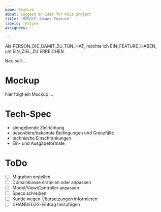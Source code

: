 ```yaml
---
name: Feature
about: Suggest an idea for this project
title: 'MODULE: Neues Feature'
labels: feature
assignees: ''

---
```


Als PERSON_DIE_DAMIT_ZU_TUN_HAT,
möchte ich EIN_FEATURE_HABEN,
um EIN_ZIEL_ZU ERREICHEN

Neu soll ...

# Mockup

hier folgt ein Mockup ...

# Tech-Spec

- sinngebende Zielrichtung
- besondere/bekannte Bedingungen und Grenzfälle
- technische Einschränkungen
- Ein- und Ausgabeformate

# ToDo

- [ ] Migration erstellen
- [ ] Domainklasse erstellen oder anpassen
- [ ] Model/View/Controller anpassen
- [ ] Specs schreiben
- [ ] Kunde wegen Übersetzungen informieren
- [ ] CHANGELOG-Eintrag hinzufügen
